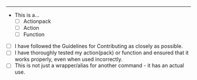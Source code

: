 <!-- If you have anything you need to include, please do so above this line! -->

--------------------------------------------------------------------------------

<!--

Hi! Thanks for choosing to upload your action to the Community Action Repository.
In order to make it easier for the repo moderators to review your action,
please fill out this template that explains your action(pack).

If your PR reaches 7 days of inactivity, it will be labelled as inactive.
After 14 days of inactivity, your PR may be closed and you will have to create a new one.

-->

<!-- Please replace the space in the appropriate box with an x, i.e:
- This is a...
  - [x] Actionpack    
  - [ ] Action
  - [ ] Function
  
-->
- This is a...
  - [ ] Actionpack    
  - [ ] Action
  - [ ] Function
- [ ] I have followed the Guidelines for Contributing as closely as possible.
- [ ] I have thoroughly tested my action(pack) or function and ensured that it works properly, even when used incorrectly.
- [ ] This is not just a wrapper/alias for another command - it has an actual use.
